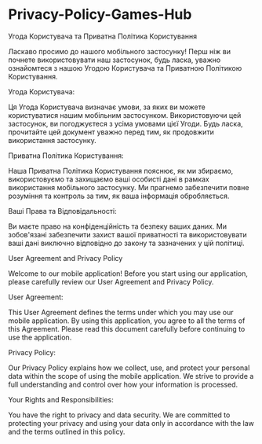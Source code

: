 # Privacy-Policy-Games-Hub
Угода Користувача та Приватна Політика Користування

Ласкаво просимо до нашого мобільного застосунку! Перш ніж ви почнете використовувати наш застосунок, будь ласка, уважно ознайомтеся з нашою Угодою Користувача та Приватною Політикою Користування.

Угода Користувача:

Ця Угода Користувача визначає умови, за яких ви можете користуватися нашим мобільним застосунком. Використовуючи цей застосунок, ви погоджуєтеся з усіма умовами цієї Угоди. Будь ласка, прочитайте цей документ уважно перед тим, як продовжити використання застосунку.

Приватна Політика Користування:

Наша Приватна Політика Користування пояснює, як ми збираємо, використовуємо та захищаємо ваші особисті дані в рамках використання мобільного застосунку. Ми прагнемо забезпечити повне розуміння та контроль за тим, як ваша інформація обробляється.

Ваші Права та Відповідальності:

Ви маєте право на конфіденційність та безпеку ваших даних. Ми зобов'язані забезпечити захист вашої приватності та використовувати ваші дані виключно відповідно до закону та зазначених у цій політиці.




User Agreement and Privacy Policy

Welcome to our mobile application! Before you start using our application, please carefully review our User Agreement and Privacy Policy.

User Agreement:

This User Agreement defines the terms under which you may use our mobile application. By using this application, you agree to all the terms of this Agreement. Please read this document carefully before continuing to use the application.

Privacy Policy:

Our Privacy Policy explains how we collect, use, and protect your personal data within the scope of using the mobile application. We strive to provide a full understanding and control over how your information is processed.

Your Rights and Responsibilities:

You have the right to privacy and data security. We are committed to protecting your privacy and using your data only in accordance with the law and the terms outlined in this policy.